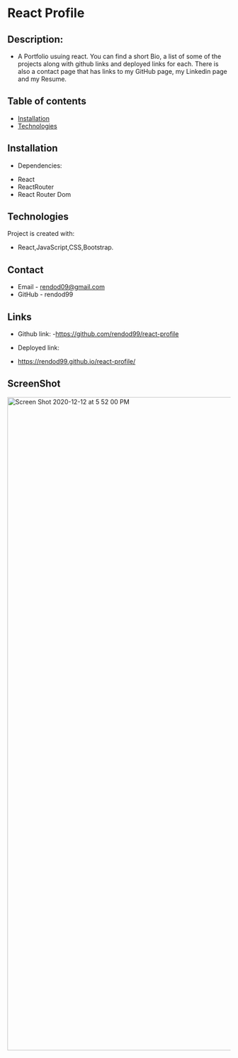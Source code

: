 # React Profile



## Description:
* A Portfolio usuing react.
You can find a short Bio, a list of some of the projects along with github links and deployed links for each.
There is also a contact page that has links to my GitHub page, my Linkedin page and my Resume.    
 
## Table of contents
* [Installation](#installation)
* [Technologies](#technologies)
              
            
## Installation
* Dependencies:
- React
- ReactRouter
- React Router Dom
            
## Technologies
Project is created with:
* React,JavaScript,CSS,Bootstrap.

## Contact
* Email - rendod09@gmail.com
* GitHub - rendod99
            
## Links
* Github link:
 -https://github.com/rendod99/react-profile

* Deployed link:
- https://rendod99.github.io/react-profile/

## ScreenShot

<img width="1471" alt="Screen Shot 2020-12-12 at 5 52 00 PM" src="https://user-images.githubusercontent.com/66277385/101999460-df150f80-3ca2-11eb-8f55-4354fb999cd7.png">